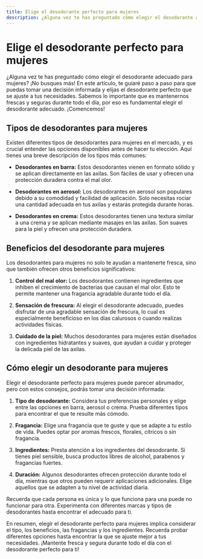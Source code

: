 ```yaml
---
title: Elige el desodorante perfecto para mujeres
description: ¿Alguna vez te has preguntado cómo elegir el desodorante adecuado para mujeres? ¡No busques más! En este artículo, te guiaré paso a paso para que puedas tomar una decisión informada y elijas el desodorante perfecto que se ajuste a tus necesidades. Sabemos lo importante que es mantenernos frescas y seguras durante todo el día, por eso es fundamental elegir el desodorante adecuado. ¡Comencemos!
---
```


# Elige el desodorante perfecto para mujeres

¿Alguna vez te has preguntado cómo elegir el desodorante adecuado para mujeres? ¡No busques más! En este artículo, te guiaré paso a paso para que puedas tomar una decisión informada y elijas el desodorante perfecto que se ajuste a tus necesidades. Sabemos lo importante que es mantenernos frescas y seguras durante todo el día, por eso es fundamental elegir el desodorante adecuado. ¡Comencemos!

## Tipos de desodorantes para mujeres

Existen diferentes tipos de desodorantes para mujeres en el mercado, y es crucial entender las opciones disponibles antes de hacer tu elección. Aquí tienes una breve descripción de los tipos más comunes:

- **Desodorantes en barra:** Estos desodorantes vienen en formato sólido y se aplican directamente en las axilas. Son fáciles de usar y ofrecen una protección duradera contra el mal olor.

- **Desodorantes en aerosol:** Los desodorantes en aerosol son populares debido a su comodidad y facilidad de aplicación. Solo necesitas rociar una cantidad adecuada en tus axilas y estarás protegida durante horas.

- **Desodorantes en crema:** Estos desodorantes tienen una textura similar a una crema y se aplican mediante masajes en las axilas. Son suaves para la piel y ofrecen una protección duradera.

## Beneficios del desodorante para mujeres

Los desodorantes para mujeres no solo te ayudan a mantenerte fresca, sino que también ofrecen otros beneficios significativos:

1. **Control del mal olor:** Los desodorantes contienen ingredientes que inhiben el crecimiento de bacterias que causan el mal olor. Esto te permite mantener una fragancia agradable durante todo el día.

1. **Sensación de frescura:** Al elegir el desodorante adecuado, puedes disfrutar de una agradable sensación de frescura, lo cual es especialmente beneficioso en los días calurosos o cuando realizas actividades físicas.

1. **Cuidado de la piel:** Muchos desodorantes para mujeres están diseñados con ingredientes hidratantes y suaves, que ayudan a cuidar y proteger la delicada piel de las axilas.

## Cómo elegir un desodorante para mujeres

Elegir el desodorante perfecto para mujeres puede parecer abrumador, pero con estos consejos, podrás tomar una decisión informada:

1. **Tipo de desodorante:** Considera tus preferencias personales y elige entre las opciones en barra, aerosol o crema. Prueba diferentes tipos para encontrar el que te resulte más cómodo.

1. **Fragancia:** Elige una fragancia que te guste y que se adapte a tu estilo de vida. Puedes optar por aromas frescos, florales, cítricos o sin fragancia.

1. **Ingredientes:** Presta atención a los ingredientes del desodorante. Si tienes piel sensible, busca productos libres de alcohol, parabenos y fragancias fuertes.

1. **Duración:** Algunos desodorantes ofrecen protección durante todo el día, mientras que otros pueden requerir aplicaciones adicionales. Elige aquellos que se adapten a tu nivel de actividad diaria.

Recuerda que cada persona es única y lo que funciona para una puede no funcionar para otra. Experimenta con diferentes marcas y tipos de desodorantes hasta encontrar el adecuado para ti.

En resumen, elegir el desodorante perfecto para mujeres implica considerar el tipo, los beneficios, las fragancias y los ingredientes. Recuerda probar diferentes opciones hasta encontrar la que se ajuste mejor a tus necesidades. ¡Mantente fresca y segura durante todo el día con el desodorante perfecto para ti!
